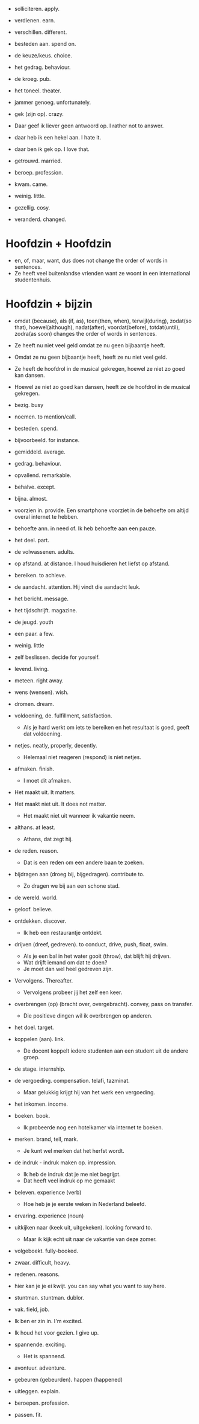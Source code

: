 - solliciteren. apply.
- verdienen. earn.
- verschillen. different.
- besteden aan. spend on.
- de keuze/keus. choice.
- het gedrag. behaviour.
- de kroeg. pub.
- het toneel. theater.
- jammer genoeg. unfortunately.
- gek (zijn op). crazy.
- Daar geef ik liever geen antwoord op. I rather not to answer.
- daar heb ik een hekel aan. I hate it.
- daar ben ik gek op. I love that.

- getrouwd. married.
- beroep. profession.
- kwam. came.
- weinig. little.
- gezellig. cosy.
- veranderd. changed.

# Hoofdzin + Hoofdzin
- en, of, maar, want, dus does not change the order of words in sentences.
- Ze heeft veel buitenlandse vrienden want ze woont in een international studentenhuis.

# Hoofdzin + bijzin
- omdat (because), als (if, as), toen(then, when), terwijl(during), zodat(so that), hoewel(although), nadat(after), voordat(before), totdat(until), zodra(as soon) changes the order of words in sentences.
- Ze heeft nu niet veel geld omdat ze nu geen bijbaantje heeft.
- Omdat ze nu geen bijbaantje heeft, heeft ze nu niet veel geld.

- Ze heeft de hoofdrol in de musical gekregen, hoewel ze niet zo goed kan dansen.
- Hoewel ze niet zo goed kan dansen, heeft ze de hoofdrol in de musical gekregen.

- bezig. busy
- noemen. to mention/call.
- besteden. spend.
- bijvoorbeeld. for instance.
- gemiddeld. average.
- gedrag. behaviour.
- opvallend. remarkable.
- behalve. except.
- bijna. almost.
- voorzien in. provide. Een smartphone voorziet in de behoefte om altijd overal internet te hebben.
- behoefte ann. in need of. Ik heb behoefte aan een pauze.
- het deel. part.
- de volwassenen. adults.
- op afstand. at distance. I houd huisdieren het liefst op afstand.
- bereiken. to achieve.
- de aandacht. attention. Hij vindt die aandacht leuk.
- het bericht. message.
- het tijdschrijft. magazine.
- de jeugd. youth
- een paar. a few.
- weinig. little


- zelf beslissen. decide for yourself.
- levend. living.
- meteen. right away.
- wens (wensen).  wish.


- dromen. dream.
- voldoening, de. fulfillment, satisfaction.
  - Als je hard werkt om iets te bereiken en het resultaat is goed, geeft dat voldoening.
- netjes. neatly, properly, decently.
  - Helemaal niet reageren (respond) is niet netjes.
- afmaken. finish.
  - I moet dit afmaken.
- Het maakt uit. It matters.
- Het maakt niet uit. It does not matter.
  - Het maakt niet uit wanneer ik vakantie neem.
- althans. at least.
  - Athans, dat zegt hij.
- de reden. reason.
  - Dat is een reden om een andere baan te zoeken.
- bijdragen aan (droeg bij, bijgedragen). contribute to.
  - Zo dragen we bij aan een schone stad.
- de wereld. world.
- geloof. believe.
- ontdekken. discover.
  - Ik heb een restaurantje ontdekt.
- drijven (dreef, gedreven). to conduct, drive, push, float, swim.
  - Als je een bal in het water gooit (throw), dat blijft hij drijven.
  - Wat drijft iemand om dat te doen?
  - Je moet dan wel heel gedreven zijn.
- Vervolgens. Thereafter.
  - Vervolgens probeer jij het zelf een keer.
- overbrengen (op) (bracht over, overgebracht). convey, pass on transfer.
  - Die positieve dingen wil ik overbrengen op anderen.
- het doel. target.
- koppelen (aan). link.
  - De docent koppelt iedere studenten aan een student uit de andere groep.
- de stage. internship.
- de vergoeding. compensation. telafi, tazminat.
  - Maar gelukkig krijgt hij van het werk een vergoeding.
- het inkomen. income.
- boeken. book.
  - Ik probeerde nog een hotelkamer via internet te boeken.
- merken. brand, tell, mark.
  - Je kunt wel merken dat het herfst wordt.
- de indruk - indruk maken op. impression.
  - Ik heb de indruk dat je me niet begrijpt.
  - Dat heeft veel indruk op me gemaakt
- beleven. experience (verb)
  - Hoe heb je je eerste weken in Nederland beleefd.
- ervaring. experience (noun)
- uitkijken naar (keek uit, uitgekeken). looking forward to.
  - Maar ik kijk echt uit naar de vakantie van deze zomer.

- volgeboekt. fully-booked.
- zwaar. difficult, heavy.
- redenen. reasons.
- hier kan je je ei kwijt. you can say what you want to say here.
- stuntman. stuntman. dublor.
- vak. field, job.
- Ik ben er zin in. I'm excited.
- Ik houd het voor gezien. I give up.

- spannende. exciting.
  - Het is spannend.
- avontuur. adventure.
- gebeuren (gebeurden). happen (happened)
- uitleggen. explain.
- beroepen. profession.
- passen. fit.
